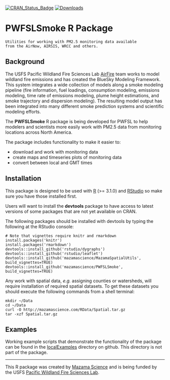 <!-- [![Build Status](https://travis-ci.org/mazamascience/PWFSLSmoke.svg)](https://travis-ci.org/mazamascience/PWFSLSmoke)
[![Coverage Status](https://coveralls.io/repos/mazamascience/PWFSLSmoke/badge.svg?branch=master&service=github)](https://coveralls.io/github/mazamascience/PWFSLSmoke?branch=master) -->
[![CRAN\_Status\_Badge](http://www.r-pkg.org/badges/version/PWFSLSmoke)](https://cran.r-project.org/package=PWFSLSmoke)
[![Downloads](http://cranlogs.r-pkg.org/badges/PWFSLSMoke)](https://cran.r-project.org/package=PWFSLSmoke)

# PWFSLSmoke R Package

```
Utilities for working with PM2.5 monitoring data available
from the AirNow, AIRSIS, WRCC and others.
```

## Background

The USFS Pacific Wildland Fire Sciences Lab [AirFire](http://www.airfire.org) team works
to model wildland fire emissions and has created the BlueSky Modeling Framework. This
system  integrates a wide collection of models along a smoke modeling pipeline (fire 
information, fuel loadings, consumption modeling, emissions modeling, time rate of 
emissions modeling, plume height estimations, and smoke trajectory and dispersion 
modeling). The resulting model output has been integrated into many different smoke 
prediction systems and scientific modeling efforts.

The **PWFSLSmoke** R package is being developed for PWFSL to help modelers and scientists
more easily work with PM2.5 data from monitoring locations across North America.

The package includes functionality to make it easier to:

 * download and work with monitoring data
 * create maps and timeseries plots of monitoring data
 * convert between local and GMT times

## Installation

This package is designed to be used with [R](https://cran.r-project.org) (>= 3.1.0) and
[RStudio](http://rstudio.com) so make sure you have those installed first.

Users will want to install the **devtools** package to have access to latest versions
of some packages that are not yet available on CRAN.

The following packages should be installed with devtools by typing the following at the RStudio console:

```
# Note that vignettes require knitr and rmarkdown
install.packages('knitr')
install.packages('rmarkdown')
devtools::install_github('rstudio/dygraphs')
devtools::install_github('rstudio/leaflet')
devtools::install_github('mazamascience/MazamaSpatialUtils', build_vignettes=TRUE)
devtools::install_github('mazamascience/PWFSLSmoke', build_vignettes=TRUE)
```

Any work with spatial data, *e.g.* assigning counties or watersheds, will require installation of required
spatial datasets. To get these datasets you should execute the following commands from a shell terminal:

```
mkdir ~/Data
cd ~/Data
curl -O http://mazamascience.com/RData/Spatial.tar.gz
tar -xzf Spatial.tar.gz
```

## Examples

Working example scripts that demonstrate the functionality of the package can be found in the
[localExamples](https://github.com/MazamaScience/PWFSLSmoke/tree/master/localExamples)
directory on github. This directory is not part of the package.

----

This R package was created by [Mazama Science](http://mazamascience.com) and is being 
funded by the USFS [Pacific Wildland Fire Sciences Lab](http://www.fs.fed.us/pnw/pwfsl/).


